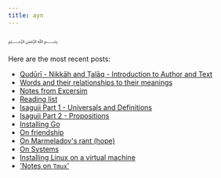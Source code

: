 ```yaml
---
title: ayn
---
```

﷽

Here are the most recent posts:

- [ Qudūrī - Nikkāh and Ṭalāq - Introduction to Author and Text](./studies.fiqh.quduri.conduct.nikkah.introduction-to-author-and-text.html)
- [ Words and their relationships to their meanings](./studies.logic.sullam.words-and-their-relations-to-meanings.html)
- [ Notes from Excersim](./languages.go.notes-from-exercism-exercises.html)
- [ Reading list](./readinglist.html)
- [ Isaguji Part 1 - Universals and Definitions](./studies.logic.isaguji.universals-and-definitions.html)
- [ Isaguji Part 2 - Propositions](./studies.logic.isaguji.propositions.html)
- [ Installing Go](./languages.go.installation.html)
- [ On friendship](./thoughts.on-friendship.html)
- [ On Marmeladov's rant (hope)](./thoughts.on-hope.html)
- [ On Systems](./thoughts.on-systems.html)
- [ Installing Linux on a virtual machine](./tools.linux.virtual-machine-installation.html)
- [ 'Notes on `Tmux`'](./tools.tmux.notes.html)
